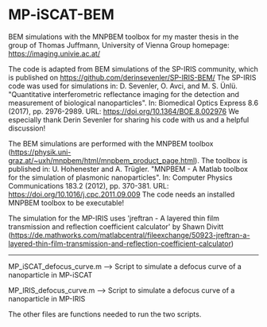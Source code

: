 # MP-iSCAT-BEM
BEM simulations with the MNPBEM toolbox for my master thesis in the group of Thomas Juffmann, University of Vienna
Group homepage: https://imaging.univie.ac.at/

The code is adapted from BEM simulations of the SP-IRIS community, which is published on https://github.com/derinsevenler/SP-IRIS-BEM/
The SP-IRIS code was used for simulations in: D. Sevenler, O. Avci, and M. S. Ünlü. "Quantitative interferometric reflectance imaging for the detection and measurement of biological nanoparticles". In: Biomedical Optics Express 8.6 (2017), pp. 2976-2989. URL: https://doi.org/10.1364/BOE.8.002976
We especially thank Derin Sevenler for sharing his code with us and a helpful discussion!

The BEM simulations are performed with the MNPBEM toolbox (https://physik.uni-graz.at/~uxh/mnpbem/html/mnpbem_product_page.html).
The toolbox is published in: U. Hohenester and A. Trügler. "MNPBEM - A Matlab toolbox for the simulation of plasmonic nanoparticles". In: Computer Physics Communications 183.2 (2012), pp. 370-381. URL: https://doi.org/10.1016/j.cpc.2011.09.009
The code needs an installed MNPBEM toolbox to be executable!

The simulation for the MP-IRIS uses 'jreftran - A layered thin film transmission and reflection coefficient calculator' by Shawn Divitt (https://de.mathworks.com/matlabcentral/fileexchange/50923-jreftran-a-layered-thin-film-transmission-and-reflection-coefficient-calculator)

-----------------------

MP_iSCAT_defocus_curve.m --> Script to simulate a defocus curve of a nanoparticle in MP-iSCAT

MP_IRIS_defocus_curve.m --> Script to simulate a defocus curve of a nanoparticle in MP-IRIS

The other files are functions needed to run the two scripts.
